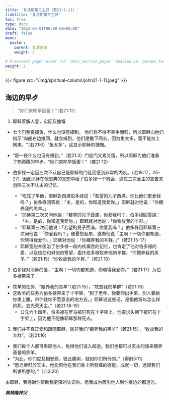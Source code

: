 ```yaml
---
title: '复活期第三主日（若21:1-11）'
linktitle: '复活期第三主日'
toc: true
type: docs
date: "2022-05-01T00:00:00+08:00"
draft: false
menu:
  easter:
    parent: 复活主日
    weight: 3

# Prev/next pager order (if `docs_section_pager` enabled in `params.toml`)
weight: 2
---
```


{{< figure src="/img/spiritual-column/john21-1-11.jpeg" >}}

## 海边的早歺

> “你们來吃早饭罢！“（若21:12）

1. 耶稣善解人意，实际及慷慨

- 七个门整夜捕鱼，什么也没有捕到。
他们将不得不空手而归，所以耶稣向他们指示“向船右边撒网，就会捕到。他们便撒下网去，因为鱼太多，竟不能拉上网來。“（若21:6）“鱼太多”，这显示耶稣的慷慨。

- “那一夜什么也沒有捕到。”（若21:3）门徒门又累又饿，所以耶稣为他们准备了热腾腾的早歺。“你们来吃早饭罢！”（若21:12）

- 伯多禄一定因三次不认自己是耶稣的门徒而感到非常的内疚。（若18:17，25-27）因此耶稣在他恩典的宽恕中给了伯多禄一个机会，通过三次爱主的宣告来消除三次不认主的记忆。
   - “吃完了早飯，耶稣對西滿伯多祿说：「若望的儿子西滿，你比他们更爱我吗？」伯多祿回答說：「主，是的，你知道我爱你。」耶稣就对他说：「你餵养我的羔羊。」
   - “耶稣第二次又问他說：「若望的兒子西滿，你爱我吗？」伯多祿回答說：「主，是的，你知道我爱你。」耶稣就对他说：「你牧放我的羊群。」
   - “耶稣第三次问他说：「若望的兒子西滿，你爱我吗？」伯多祿因耶稣第三次问他说：「你爱我吗？」便憂愁起來，遂向他说「主啊！一切你都知道，你晓得我爱你。」耶稣对他说：「你餵养我的羊群。」”（若21:15-17）
   - 耶稣宽恕并医治了伯多禄一段内疚痛苦的记忆，也肯定了他对伯多禄的爱，以及信任和对他的寄望，委托伯多禄牧养他的羊群。“你餵养我的羔羊。”（若21:15）“你牧放我的羊群。”（若21:16）

2. 伯多禄对耶稣的爱，“主啊！一切你都知道，你晓得我爱你。”（若21:17）为伯多禄带来了：
- 牧羊的任务，“餵养我的羔羊“（若21:15），“牧放我的羊群”（若21:16）
- 这牧羊的任务为伯多禄带来了十字架，“到了老年，你要伸出手來，別人要給你束上腰，带你往你不愿意去的地方去。」耶稣说这些话，是指他将以怎么样的死，去光荣天主。”（若21:18-19）
   - 公元六十四年，伯多禄在罗马被钉死在十字架上。他要求头朝下被钉在十字架上，因为他不配像耶稣那样死去。

3. 我们并不真正爱和跟随耶稣，除非我们“餵养我的羔羊”（若21:15），“牧放我的羊群”。（若21:16）
- 我们每个人都可看顾他人，免得他们误入歧途。我们也都可以天主的话来餵养基督的羔羊。
- “为此，你们应互相安慰，彼此建树，就如你们所行的。”（得前5:11）
- “愿光榮归於天主，他能照他在我们身上所發揮的德能，成就一切，远超我们所求所想的。”（弗3:20）

主耶稣，我感谢你帮助我更深的认识你。愿我成为吸引他人到你身边的那道光。

___黄柄隆神父___
